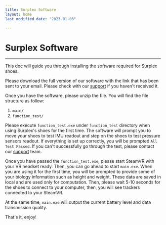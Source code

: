 ```yaml
---
title: Surplex Software
layout: home
last_modified_date: "2023-01-03"

---
```

# **Surplex Software**
---

This doc will guide you through installing the software required for Surplex shoes. 

Please download the full version of our software with the link that has been sent to your email. Please check with our [support] if you haven't received it.

Once you have the software, please unzip the file. You will find the file structure as follow:

1. `main/`
2. `function_test/`

Please execute `function_test.exe` under `function_test` directory when using Surplex's shoes for the first time. The software will prompt you to move your shoes to test IMU readout and step on the shoes to test pressure sensors readout. If everything is set up correctly, you will be prompted `All Test Passed`. If you can't successfully go through the test, please contact our [support] team. 

Once you have passed the `function_test.exe`, please start SteamVR with your VR headset ready. Then, you can go ahead to start `main.exe`. When you are using it for the first time, you will be prompted to provide some of your biology information such as height and weight. These data are saved in local and are used only for computation. Then, please wait 5-10 seconds for the shoes to connect to your computer, then, you will see trackers connected to your SteamVR.

At the same time, `main.exe` will output the current battery level and data transmission quality.

That's it, enjoy!

[support]: ../support.html